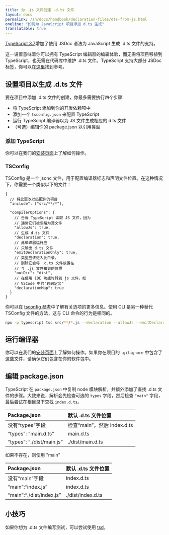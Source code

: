 ```yaml
---
title: 为 .js 文件创建 .d.ts 文件
layout: docs
permalink: /zh/docs/handbook/declaration-files/dts-from-js.html
oneline: "如何为 JavaScript 项目添加 d.ts 生成"
translatable: true
---
```


[TypeScript 3.7](/zh/docs/handbook/release-notes/typescript-3-7.html#--declaration-和---allowjs)增加了使用 JSDoc 语法为 JavaScript 生成 .d.ts 文件的支持。

这一设置意味着你可以拥有 TypeScript 编辑器的编辑体验，而无需将项目移植到 TypeScript，也无需在代码库中维护 .d.ts 文件。TypeScript 支持大部分 JSDoc 标签，你可以在[这里](/zh/docs/handbook/type-checking-javascript-files.html#支持的-jsdoc)找到参考。

## 设置项目以生成 .d.ts 文件

要在项目中添加 .d.ts 文件的创建，你最多需要执行四个步骤:

- 将 TypeScript 添加到你的开发依赖项中
- 添加一个 `tsconfig.json` 来配置 TypeScript
- 运行 TypeScript 编译器以为 JS 文件生成相应的 d.ts 文件
- （可选）编辑你的 package.json 以引用类型

### 添加 TypeScript

你可以在我们的[安装页面](/zh/download)上了解如何操作。

### TSConfig

TSConfig 是一个 jsonc 文件，用于配置编译器标志和声明文件位置。在这种情况下，你需要一个类似以下的文件：

```jsonc tsconfig
{
  // 将此更改以匹配你的项目
  "include": ["src/**/*"],

  "compilerOptions": {
    // 告诉 TypeScript 读取 JS 文件，因为
    // 通常它们被忽略为源文件
    "allowJs": true,
    // 生成 d.ts 文件
    "declaration": true,
    // 此编译器运行应
    // 只输出 d.ts 文件
    "emitDeclarationOnly": true,
    // 类型应该进入此目录。
    // 删除它会将 .d.ts 文件放置在
    // 与 .js 文件相邻的位置
    "outDir": "dist",
    // 在使用 IDE 功能时转到 js 文件，如
    // VSCode 中的"转到定义"
    "declarationMap": true
  }
}
```

你可以在 [tsconfig 参考](/zh/tsconfig)中了解有关选项的更多信息。使用 CLI 是另一种替代 TSConfig 文件的方法，这与 CLI 命令的行为是相同的。

```sh
npx -p typescript tsc src/**/*.js --declaration --allowJs --emitDeclarationOnly --outDir types
```

## 运行编译器

你可以在我们的[安装页面](/zh/download)上了解如何操作。如果你在项目的 `.gitignore` 中包含了这些文件，请确保它们包含在你的软件包中。

## 编辑 package.json

TypeScript 在 `package.json` 中复制 node 模块解析，并额外添加了查找 .d.ts 文件的步骤。大致来说，解析会先检查可选的 `types` 字段，然后检查 `"main"` 字段，最后尝试在根目录下查找 `index.d.ts`。

| Package.json              | 默认 .d.ts 文件位置        |
| :------------------------ | :----------------------------- |
| 没有“types”字段          | 检查“main”，然后 index.d.ts |
| “types”: “main.d.ts”      | main.d.ts                      |
| “types”: “./dist/main.js” | ./dist/main.d.ts               

如果不存在，则使用 "main"

| Package.json             | 默认 .d.ts 文件位置 |
| :----------------------- | :------------------------ |
| 没有“main”字段          | index.d.ts                |
| “main”:“index.js”        | index.d.ts                |
| “main”:“./dist/index.js” | ./dist/index.d.ts         |

## 小技巧

如果你想为 .d.ts 文件编写测试，可以尝试使用 [tsd](https://github.com/SamVerschueren/tsd)。
